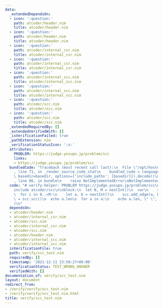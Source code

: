 ```yaml
---
data:
  _extendedDependsOn:
  - icon: ':question:'
    path: atcoder/header.nim
    title: atcoder/header.nim
  - icon: ':question:'
    path: atcoder/header.nim
    title: atcoder/header.nim
  - icon: ':question:'
    path: atcoder/internal_csr.nim
    title: atcoder/internal_csr.nim
  - icon: ':question:'
    path: atcoder/internal_csr.nim
    title: atcoder/internal_csr.nim
  - icon: ':question:'
    path: atcoder/internal_scc.nim
    title: atcoder/internal_scc.nim
  - icon: ':question:'
    path: atcoder/internal_scc.nim
    title: atcoder/internal_scc.nim
  - icon: ':question:'
    path: atcoder/scc.nim
    title: atcoder/scc.nim
  - icon: ':question:'
    path: atcoder/scc.nim
    title: atcoder/scc.nim
  _extendedRequiredBy: []
  _extendedVerifiedWith: []
  _isVerificationFailed: true
  _pathExtension: nim
  _verificationStatusIcon: ':x:'
  attributes:
    PROBLEM: https://judge.yosupo.jp/problem/scc
    links:
    - https://judge.yosupo.jp/problem/scc
  bundledCode: "Traceback (most recent call last):\n  File \"/opt/hostedtoolcache/Python/3.10.5/x64/lib/python3.10/site-packages/onlinejudge_verify/documentation/build.py\"\
    , line 71, in _render_source_code_stat\n    bundled_code = language.bundle(stat.path,\
    \ basedir=basedir, options={'include_paths': [basedir]}).decode()\n  File \"/opt/hostedtoolcache/Python/3.10.5/x64/lib/python3.10/site-packages/onlinejudge_verify/languages/nim.py\"\
    , line 86, in bundle\n    raise NotImplementedError\nNotImplementedError\n"
  code: "# verify-helper: PROBLEM https://judge.yosupo.jp/problem/scc\n\ninclude atcoder/header\n\
    include atcoder/scc\n\nblock:\n  let N, M = nextInt()\n  var\n    scc = initSccGraph(N)\n\
    \  for i in 0..<M:\n    let a, b = nextInt()\n    scc.add_edge(a, b)\n  var a\
    \ = scc.scc()\n  echo a.len\n  for a in a:\n    echo a.len, \" \", a.join(\" \"\
    )\n"
  dependsOn:
  - atcoder/header.nim
  - atcoder/internal_csr.nim
  - atcoder/scc.nim
  - atcoder/internal_csr.nim
  - atcoder/scc.nim
  - atcoder/header.nim
  - atcoder/internal_scc.nim
  - atcoder/internal_scc.nim
  isVerificationFile: true
  path: verify/scc_test.nim
  requiredBy: []
  timestamp: '2021-12-11 23:59:27+09:00'
  verificationStatus: TEST_WRONG_ANSWER
  verifiedWith: []
documentation_of: verify/scc_test.nim
layout: document
redirect_from:
- /verify/verify/scc_test.nim
- /verify/verify/scc_test.nim.html
title: verify/scc_test.nim
---
```

